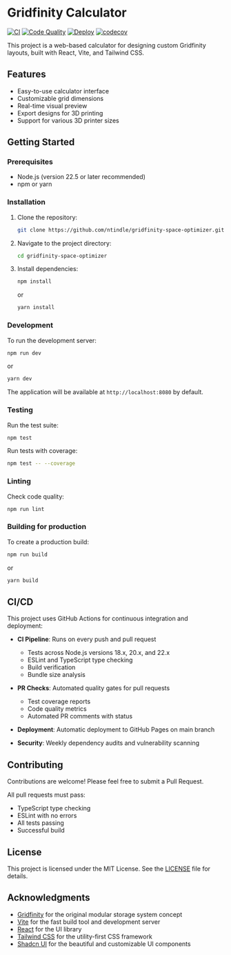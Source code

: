 # Gridfinity Calculator

[![CI](https://github.com/ntindle/gridfinity-space-optimizer/actions/workflows/ci.yml/badge.svg)](https://github.com/ntindle/gridfinity-space-optimizer/actions/workflows/ci.yml)
[![Code Quality](https://github.com/ntindle/gridfinity-space-optimizer/actions/workflows/code-quality.yml/badge.svg)](https://github.com/ntindle/gridfinity-space-optimizer/actions/workflows/code-quality.yml)
[![Deploy](https://github.com/ntindle/gridfinity-space-optimizer/actions/workflows/deploy.yml/badge.svg)](https://github.com/ntindle/gridfinity-space-optimizer/actions/workflows/deploy.yml)
[![codecov](https://codecov.io/gh/ntindle/gridfinity-space-optimizer/branch/main/graph/badge.svg)](https://codecov.io/gh/ntindle/gridfinity-space-optimizer)

This project is a web-based calculator for designing custom Gridfinity layouts, built with React, Vite, and Tailwind CSS.

## Features

- Easy-to-use calculator interface
- Customizable grid dimensions
- Real-time visual preview
- Export designs for 3D printing
- Support for various 3D printer sizes

## Getting Started

### Prerequisites

- Node.js (version 22.5 or later recommended)
- npm or yarn

### Installation

1. Clone the repository:

   ```bash
   git clone https://github.com/ntindle/gridfinity-space-optimizer.git
   ```

2. Navigate to the project directory:

   ```bash
   cd gridfinity-space-optimizer
   ```

3. Install dependencies:

   ```bash
   npm install
   ```

   or

   ```bash
   yarn install
   ```

### Development

To run the development server:

```bash
npm run dev
```

or

```bash
yarn dev
```

The application will be available at `http://localhost:8080` by default.

### Testing

Run the test suite:

```bash
npm test
```

Run tests with coverage:

```bash
npm test -- --coverage
```

### Linting

Check code quality:

```bash
npm run lint
```

### Building for production

To create a production build:

```bash
npm run build
```

or

```bash
yarn build
```

## CI/CD

This project uses GitHub Actions for continuous integration and deployment:

- **CI Pipeline**: Runs on every push and pull request
  - Tests across Node.js versions 18.x, 20.x, and 22.x
  - ESLint and TypeScript type checking
  - Build verification
  - Bundle size analysis

- **PR Checks**: Automated quality gates for pull requests
  - Test coverage reports
  - Code quality metrics
  - Automated PR comments with status

- **Deployment**: Automatic deployment to GitHub Pages on main branch

- **Security**: Weekly dependency audits and vulnerability scanning

## Contributing

Contributions are welcome! Please feel free to submit a Pull Request.

All pull requests must pass:
- TypeScript type checking
- ESLint with no errors
- All tests passing
- Successful build

## License

This project is licensed under the MIT License. See the [LICENSE](LICENSE) file for details.

## Acknowledgments

- [Gridfinity](https://gridfinity.xyz/) for the original modular storage system concept
- [Vite](https://vitejs.dev/) for the fast build tool and development server
- [React](https://reactjs.org/) for the UI library
- [Tailwind CSS](https://tailwindcss.com/) for the utility-first CSS framework
- [Shadcn UI](https://ui.shadcn.com/) for the beautiful and customizable UI components
